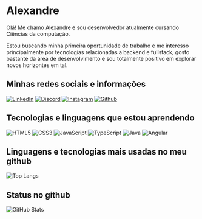 # Alexandre
Olá! Me chamo Alexandre e sou desenvolvedor atualmente cursando Ciências da computação.

Estou buscando minha primeira oportunidade de trabalho e me interesso principalmente por tecnologias relacionadas a backend e fullstack, gosto bastante da área de desenvolvimento e sou totalmente positivo em explorar novos horizontes em tal.
## Minhas redes sociais e informações
[![LinkedIn](https://img.shields.io/badge/LinkedIn-000?style=for-the-badge&logo=linkedin&logoColor=0E76A8)](https://www.linkedin.com/in/ajmrf/)
[![Discord](https://img.shields.io/badge/Discord-000?style=for-the-badge&logo=discord)](https://www.discord.com/in/alexandre0995/)
[![Instagram](https://img.shields.io/badge/Instagram-000?style=for-the-badge&logo=instagram)](https://www.instagram.com/alexandre.mr.filho/)
[![Github](https://img.shields.io/badge/Github-000?style=for-the-badge&logo=github&logoColor=FFFFFF)](https://github.com/alexjmrf/)

## Tecnologias e linguagens que estou aprendendo
![HTML5](https://img.shields.io/badge/HTML5-000?style=for-the-badge&logo=html5)
![CSS3](https://img.shields.io/badge/CSS3-000?style=for-the-badge&logo=css3&logoColor=264CE4)
![JavaScript](https://img.shields.io/badge/JavaScript-000?style=for-the-badge&logo=javascript)
![TypeScript](https://img.shields.io/badge/TypeScript-000?style=for-the-badge&logo=typescript)
![Java](https://img.shields.io/badge/Java-000?style=for-the-badge&logo=java)
![Angular](https://img.shields.io/badge/Angular-000?style=for-the-badge&logo=angular&logoColor=C3002F)

## Linguagens e tecnologias mais usadas no meu github
![Top Langs](https://github-readme-stats-git-masterrstaa-rickstaa.vercel.app/api/top-langs/?username=alexjmrf&bg_color=000&border_color=30A3DC&title_color=E94D5F&text_color=FFF)

## Status no github
![GitHub Stats](https://github-readme-stats.vercel.app/api?username=alexjmrf&theme=transparent&bg_color=000&border_color=30A3DC&show_icons=true&icon_color=30A3DC&title_color=E94D5F&text_color=FFF)
